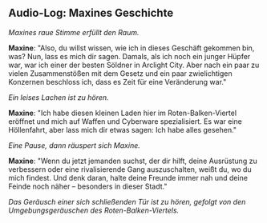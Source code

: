 ## Audio-Log: Maxines Geschichte

_Maxines raue Stimme erfüllt den Raum._

**Maxine**: "Also, du willst wissen, wie ich in dieses Geschäft gekommen bin, was? Nun, lass es mich dir sagen. Damals, als ich noch ein junger Hüpfer war, war ich einer der besten Söldner in Arclight City. Aber nach ein paar zu vielen Zusammenstößen mit dem Gesetz und ein paar zwielichtigen Konzernen beschloss ich, dass es Zeit für eine Veränderung war."

_Ein leises Lachen ist zu hören._

**Maxine**: "Ich habe diesen kleinen Laden hier im Roten-Balken-Viertel eröffnet und mich auf Waffen und Cyberware spezialisiert. Es war eine Höllenfahrt, aber lass mich dir etwas sagen: Ich habe alles gesehen."

_Eine Pause, dann räuspert sich Maxine._

**Maxine**: "Wenn du jetzt jemanden suchst, der dir hilft, deine Ausrüstung zu verbessern oder eine rivalisierende Gang auszuschalten, weißt du, wo du mich findest. Und denk daran, halte deine Freunde immer nah und deine Feinde noch näher – besonders in dieser Stadt."

_Das Geräusch einer sich schließenden Tür ist zu hören, gefolgt von den Umgebungsgeräuschen des Roten-Balken-Viertels._
